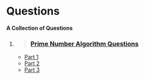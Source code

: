 # Questions
**A Collection of Questions**

1. > ### [Prime Number Algorithm Questions](./prime-number-check-algorithm)
    - [Part 1](./prime-number-check-algorithm/part-1)
    - [Part 2](./prime-number-check-algorithm/part-2)
    - [Part 3](./prime-number-check-algorithm/part)
